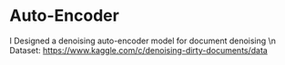 # Auto-Encoder
I Designed a denoising auto-encoder model for document denoising \n
Dataset: https://www.kaggle.com/c/denoising-dirty-documents/data
